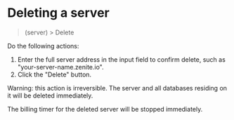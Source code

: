 # Deleting a server

> (server) > Delete

Do the following actions:

1. Enter the full server address in the input field to confirm delete, such as "your-server-name.zenite.io".
2. Click the "Delete" button.

Warning: this action is irreversible. The server and all databases residing on it will be deleted immediately.

The billing timer for the deleted server will be stopped immediately.